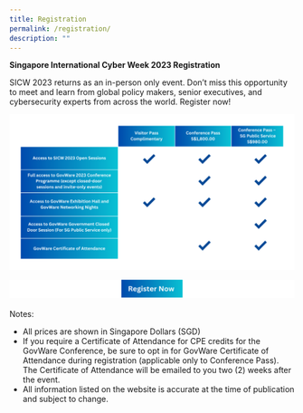 ```yaml
---
title: Registration
permalink: /registration/
description: ""
---
```

**Singapore International Cyber Week 2023 Registration**

SICW 2023 returns as an in-person only event. Don’t miss this opportunity to meet and learn from global policy makers, senior executives, and cybersecurity experts from across the world. Register now!<a href="https://www.gevme.com/sicw-govware2023" target="_blank"></a> 

![](/images/260623-table-v2.png)

<a href="https://www.gevme.com/sicw-govware2023">![](/images/register%20now%20button%20with%20bar.png)</a>
<br><br>
Notes:
-	All prices are shown in Singapore Dollars (SGD)
-	If you require a Certificate of Attendance for CPE credits for the GovWare Conference, be sure to opt in for GovWare Certificate of Attendance during registration (applicable only to Conference Pass). The Certificate of Attendance will be emailed to you two (2) weeks after the event.
-	All information listed on the website is accurate at the time of publication and subject to change.